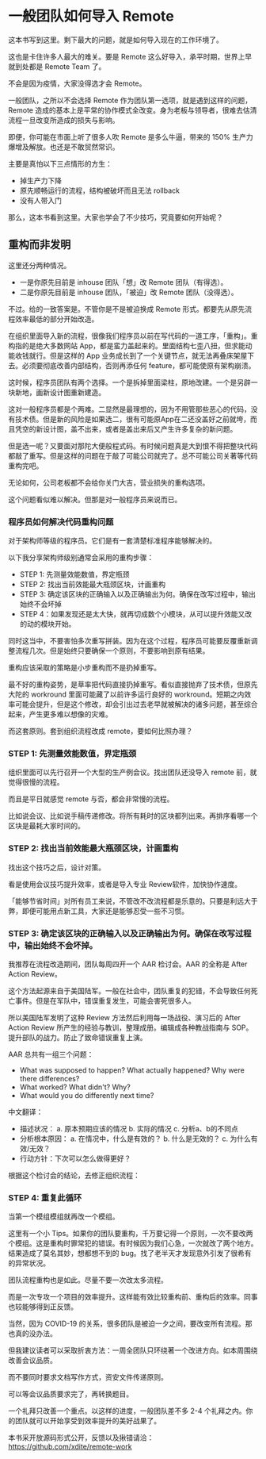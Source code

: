 # 一般团队如何导入 Remote

这本书写到这里。剩下最大的问题，就是如何导入现在的工作环境了。

这也是卡住许多人最大的难关。要是 Remote 这么好导入，承平时期，世界上早就到处都是 Remote Team 了。

不会是因为疫情，大家没得选才会 Remote。

一般团队，之所以不会选择 Remote 作为团队第一选项，就是遇到这样的问题，Remote 造成的基本上是平常的协作模式全改变。身为老板与领导者，很难去估清流程一旦改变所造成的损失与影响。

即便，你可能在市面上听了很多人吹 Remote 是多么牛逼，带来的 150% 生产力爆增及解放。也还是不敢贸然常识。

主要是真怕以下三点情形的方生：

* 掉生产力下降
* 原先顺畅运行的流程，结构被破坏而且无法 rollback
* 没有人带入门

那么，这本书看到这里。大家也学会了不少技巧，究竟要如何开始呢？

## 重构而非发明

这里还分两种情况。

* 一是你原先目前是 inhouse 团队「想」改 Remote 团队（有得选）。
* 二是你原先目前是 inhouse 团队，「被迫」改 Remote 团队（没得选）。

不过。给的一致答案是。不管你是不是被迫换成 Remote 形式。都要先从原先流程效率最低的部分开始改造。

在组织里面导入新的流程，很像我们程序员以前在写代码的一道工序，「重构」。重构指的是绝大多数网站 App，都是蛮力盖起来的。里面结构七歪八扭，但求能动能收钱就行。但是这样的 App 业务成长到了一个关键节点，就无法再叠床架屋下去。必须要彻底改善内部结构，否则再添任何 feature，都可能使原有架构崩溃。

这时候，程序员团队有两个选择。一个是拆掉里面梁柱，原地改建。一个是另辟一块新地，画新设计图重新建造。

这对一般程序员都是个两难。二显然是最理想的，因为不用管那些恶心的代码，没有技术债。但是新的风险是如果选二，很有可能原App在二还没盖好之前就垮，而且凭空的新设计图，盖不出来，或者是盖出来后又产生许多复杂的新问题。

但是选一呢？又要面对那陀大便般程式码。有时候问题真是大到恨不得把整块代码都敲了重写。但是这样的问题在于敲了可能公司就完了。总不可能公司关著等代码重构完吧。

无论如何，公司老板都不会给你关门大吉，营业损失的重构选项。

这个问题看似难以解决。但那是对一般程序员来说而已。

### 程序员如何解决代码重构问题

对于架构师等级的程序员。它们是有一套清楚标准程序能够解决的。

以下我分享架构师级别通常会采用的重构步骤：

* STEP 1: 先测量效能数值，界定瓶颈
* STEP 2: 找出当前效能最大瓶颈区块，计画重构
* STEP 3: 确定该区块的正确输入以及正确输出为何。确保在改写过程中，输出始终不会坏掉
* STEP 4：如果发现还是太大快，就再切成数个小模块，从可以提升效能又改的动的模块开始。

同时这当中，不要害怕多次重写拼装。因为在这个过程，程序员可能要反覆重新调整流程几次。但是始终只要确保一个原则，不要影响到原有结果。

重构应该采取的策略是小步重构而不是扔掉重写。

最不好的重构姿势，是草率把代码直接扔掉重写。看似直接抛弃了技术债，但原先大陀的 workround 里面可能藏了以前许多运行良好的 workround。短期之内效率可能会提升，但是这个修改，却会引出过去老早就被解决的诸多问题，甚至综合起来，产生更多难以想像的灾难。

而这套原则。套到组织流程改成 remote，要如何比照办理？

### STEP 1: 先测量效能数值，界定瓶颈

组织里面可以先行召开一个大型的生产例会议。找出团队还没导入 remote 前，就觉得很慢的流程。

而且是平日就感觉 remote 与否，都会非常慢的流程。

比如说会议、比如说手稿传递修改。将所有耗时的区块都列出来。再排序看哪一个区块是最耗大家时间的。

### STEP 2: 找出当前效能最大瓶颈区块，计画重构

找出这个技巧之后，设计对策。

看是使用会议技巧提升效率，或者是导入专业 Review软件，加快协作速度。

「能够节省时间」对所有员工来说，不管改不改流程都是乐意的。只要是利远大于弊，即便可能用点新工具，大家还是能够忍受一些不习惯。

### STEP 3: 确定该区块的正确输入以及正确输出为何。确保在改写过程中，输出始终不会坏掉。

我推荐在流程改造期间，团队每周四开一个 AAR 检讨会。AAR 的全称是 After Action Review。

这个方法起源来自于美国陆军。一般在社会中，团队重复的犯错，不会导致任何死亡事件。但是在军队中，错误重复发生，可能会害死很多人。

所以美国陆军发明了这种 Review 方法然后利用每一场战役、演习后的 After Action Review 所产生的经验与教训，整理成册。编辑成各种教战指南与 SOP。提升部队的战力。防止了致命错误重复上演。

AAR 总共有一组三个问题：

* What was supposed to happen? What actually happened? Why were there differences?
* What worked? What didn't? Why?
* What would you do differently next time?

中文翻译：

* 描述状况： a. 原本预期应该的情况 b. 实际的情况 c. 分析a、b的不同点
* 分析根本原因： a. 在情况中，什么是有效的？ b. 什么是无效的？ c. 为什么有效/无效？
* 行动方针：下次可以怎么做得更好？

根据这个检讨会的结论，去修正组织流程：

### STEP 4: 重复此循环

当第一个模组模组就再改一个模组。

这里有一个小 Tips。如果你的团队要重构，千万要记得一个原则，一次不要改两个模组。这是重构时罪常犯的错误。有时候因为我们心急，一次就改了两个地方。结果造成了莫名其妙，想都想不到的 bug。找了老半天才发现意外引发了很希有的异常状况。

团队流程重构也是如此。尽量不要一次改太多流程。

而是一次专攻一个项目的效率提升。这样能有效比较重构前、重构后的效率。同事也较能够得到正反馈。

当然，因为 COVID-19 的关系，很多团队是被迫一夕之间，要改变所有流程。那也真的没办法。

但我建议读者可以采取折衷方法：一周全团队只环绕著一个改进方向。如本周围绕改善会议品质。

而不要同时要求文档写作方式，资安文件传递原则。

可以等会议品质要求完了，再转换题目。

一个礼拜只改善一个重点。以这样的进度，一般团队差不多 2-4 个礼拜之内。你的团队就可以开始享受到效率提升的美好战果了。


本书采开放源码形式公开，反馈以及揪错请洽：https://github.com/xdite/remote-work
